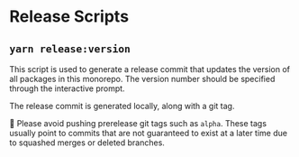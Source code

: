 # Release Scripts

## `yarn release:version`

This script is used to generate a release commit that updates the version of all packages in this
monorepo. The version number should be specified through the interactive prompt.

The release commit is generated locally, along with a git tag.

:rotating_light: Please avoid pushing prerelease git tags such as `alpha`. These tags usually
point to commits that are not guaranteed to exist at a later time due to squashed merges or
deleted branches.
